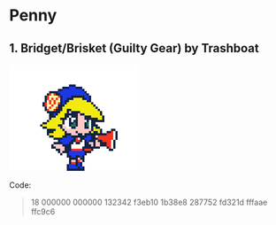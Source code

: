 # Penny

## 1. Bridget/Brisket (Guilty Gear) by Trashboat

![Palette1](https://github.com/Makhor/PCOCustomPaletteRepo/blob/main/Characters/Penny/Brisket%20Color.png?raw=true)

Code:
> 18 000000 000000 132342 f3eb10 1b38e8 287752 fd321d fffaae ffc9c6
